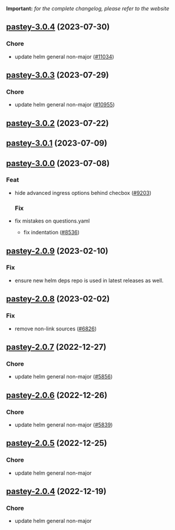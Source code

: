 **Important:**
*for the complete changelog, please refer to the website*




## [pastey-3.0.4](https://github.com/succelle/charts/compare/pastey-3.0.3...pastey-3.0.4) (2023-07-30)

### Chore

- update helm general non-major ([#11034](https://github.com/succelle/charts/issues/11034))
  
  


## [pastey-3.0.3](https://github.com/succelle/charts/compare/pastey-3.0.2...pastey-3.0.3) (2023-07-29)

### Chore

- update helm general non-major ([#10955](https://github.com/succelle/charts/issues/10955))
  
  


## [pastey-3.0.2](https://github.com/succelle/charts/compare/pastey-3.0.1...pastey-3.0.2) (2023-07-22)




## [pastey-3.0.1](https://github.com/succelle/charts/compare/pastey-3.0.0...pastey-3.0.1) (2023-07-09)




## [pastey-3.0.0](https://github.com/succelle/charts/compare/pastey-2.0.9...pastey-3.0.0) (2023-07-08)

### Feat

- hide advanced ingress options behind checbox ([#9203](https://github.com/succelle/charts/issues/9203))
  
  ### Fix

- fix mistakes on questions.yaml
  - fix indentation ([#8536](https://github.com/succelle/charts/issues/8536))
  
  


## [pastey-2.0.9](https://github.com/succelle/charts/compare/pastey-2.0.8...pastey-2.0.9) (2023-02-10)

### Fix

- ensure new helm deps repo is used in latest releases as well.
  
  


## [pastey-2.0.8](https://github.com/succelle/charts/compare/pastey-2.0.7...pastey-2.0.8) (2023-02-02)

### Fix

- remove non-link sources ([#6826](https://github.com/succelle/charts/issues/6826))
  
  


## [pastey-2.0.7](https://github.com/succelle/charts/compare/pastey-2.0.6...pastey-2.0.7) (2022-12-27)

### Chore

- update helm general non-major ([#5856](https://github.com/succelle/charts/issues/5856))
  
  


## [pastey-2.0.6](https://github.com/succelle/charts/compare/pastey-2.0.5...pastey-2.0.6) (2022-12-26)

### Chore

- update helm general non-major ([#5839](https://github.com/succelle/charts/issues/5839))
  
  


## [pastey-2.0.5](https://github.com/succelle/charts/compare/pastey-2.0.4...pastey-2.0.5) (2022-12-25)

### Chore

- update helm general non-major
  
  


## [pastey-2.0.4](https://github.com/succelle/charts/compare/pastey-2.0.3...pastey-2.0.4) (2022-12-19)

### Chore

- update helm general non-major
  
